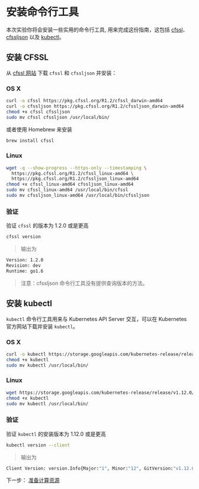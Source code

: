 # 安装命令行工具

本次实验你将会安装一些实用的命令行工具, 用来完成这份指南，这包括 [cfssl](https://github.com/cloudflare/cfssl)、[cfssljson](https://github.com/cloudflare/cfssl) 以及 [kubectl](https://kubernetes.io/docs/tasks/tools/install-kubectl)。

## 安装 CFSSL

从 [cfssl 网站](https://pkg.cfssl.org) 下载 `cfssl` 和 `cfssljson` 并安装：

### OS X

```sh
curl -o cfssl https://pkg.cfssl.org/R1.2/cfssl_darwin-amd64
curl -o cfssljson https://pkg.cfssl.org/R1.2/cfssljson_darwin-amd64
chmod +x cfssl cfssljson
sudo mv cfssl cfssljson /usr/local/bin/
```

或者使用 Homebrew 来安装

```sh
brew install cfssl
```

### Linux

```sh
wget -q --show-progress --https-only --timestamping \
  https://pkg.cfssl.org/R1.2/cfssl_linux-amd64 \
  https://pkg.cfssl.org/R1.2/cfssljson_linux-amd64
chmod +x cfssl_linux-amd64 cfssljson_linux-amd64
sudo mv cfssl_linux-amd64 /usr/local/bin/cfssl
sudo mv cfssljson_linux-amd64 /usr/local/bin/cfssljson
```

### 验证

验证 `cfssl` 的版本为 1.2.0 或是更高

```sh
cfssl version
```

> 输出为

```sh
Version: 1.2.0
Revision: dev
Runtime: go1.6
```

> 注意：cfssljson 命令行工具没有提供查询版本的方法。

## 安装 kubectl

`kubectl` 命令行工具用来与 Kubernetes API Server 交互，可以在 Kubernetes 官方网站下载并安装 `kubectl`。

### OS X

```sh
curl -o kubectl https://storage.googleapis.com/kubernetes-release/release/v1.12.0/bin/darwin/amd64/kubectl
chmod +x kubectl
sudo mv kubectl /usr/local/bin/
```

### Linux

```sh
wget https://storage.googleapis.com/kubernetes-release/release/v1.12.0/bin/linux/amd64/kubectl
chmod +x kubectl
sudo mv kubectl /usr/local/bin/
```

### 验证

验证 `kubectl` 的安装版本为 1.12.0 或是更高

```sh
kubectl version --client
```

> 输出为

```sh
Client Version: version.Info{Major:"1", Minor:"12", GitVersion:"v1.12.0", GitCommit:"0ed33881dc4355495f623c6f22e7dd0b7632b7c0", GitTreeState:"clean", BuildDate:"2018-09-27T17:05:32Z", GoVersion:"go1.10.4", Compiler:"gc", Platform:"linux/amd64"}
```

下一步： [准备计算资源](03-compute-resources.md)

